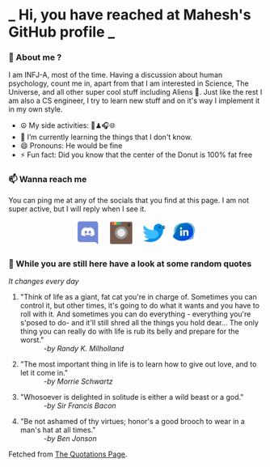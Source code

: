 # **_ Hi, you have reached at Mahesh's GitHub profile _**
### 🌸 About me ?
I am INFJ-A, most of the time. Having a discussion about human psychology, count me in, apart from that I am interested in Science, The Universe, and all other super cool stuff including Aliens 🤫. Just like the rest I am also a CS engineer, I try to learn new stuff and on it's way I implement it in my own style. 
- ☮ My side activities: 🎨♟🎧🌐
- 🌱 I’m currently learning the things that I don't know.
- 😄 Pronouns: He would be fine
- ⚡ Fun fact: Did you know that the center of the Donut is 100% fat free

### 📫 Wanna reach me
You can ping me at any of the socials that you find at this page. I am not super active, but I will reply when I see it.
<p align="center">
<a href="https://discordapp.com/users/733328856957714472"><img src="./Assets/Papirus-Team-Papirus-Apps-Discord.svg" height="50px" width="50px" ></a>&nbsp; &nbsp;  
<a href ="https://instagram.com/obl1v_on"><img src="./Assets/Papirus-Team-Papirus-Apps-Instagram.svg" height="50px" width="50px" ></a>&nbsp;  &nbsp; 
<a href ="https://twitter.com/MaheshN2000"><img src="./Assets/Papirus-Team-Papirus-Apps-Twitter.svg" height ="50px" width="50px" ></a>&nbsp;
<a href ="https://linkedin.com/in/mahesh2000"><img src="./Assets/in.png" height ="50px" width="50px" ></a>

</p>



### 🔰 While you are still here have a look at some random quotes
*It changes every day*

<!-- BLOG-POST-LIST:START -->
 1.  "Think of life as a giant, fat cat you're in charge of. Sometimes you can control it, but other times, it's going to do what it wants and you have to roll with it. And sometimes you can do everything - everything you're s'posed to do- and it'll still shred all the things you hold dear... The only thing you can really do with life is rub its belly and prepare for the worst." <br> &emsp;&emsp;&emsp; <i>-by Randy K. Milholland</i> 

 2.  "The most important thing in life is to learn how to give out love, and to let it come in." <br> &emsp;&emsp;&emsp; <i>-by Morrie Schwartz</i> 

 3.  "Whosoever is delighted in solitude is either a wild beast or a god." <br> &emsp;&emsp;&emsp; <i>-by Sir Francis Bacon</i> 

 4.  "Be not ashamed of thy virtues; honor's a good brooch to wear in a man's hat at all times." <br> &emsp;&emsp;&emsp; <i>-by Ben Jonson</i> 
<!-- BLOG-POST-LIST:END -->
Fetched from <a href="http://www.quotationspage.com/data/mqotd.rss"> The Quotations Page</a>.
<!-- The above quotes are fetched from " http://www.quotationspage.com/data/mqotd.rss " and the github action used was gautamkrishnar/blog-post-workflow@master -->
